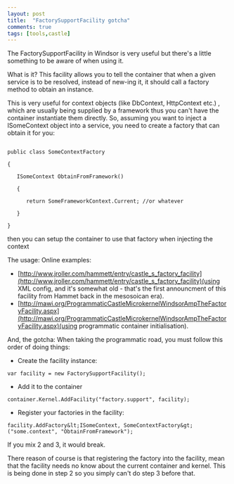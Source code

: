 ```yaml
---
layout: post
title:  "FactorySupportFacility gotcha"
comments: true
tags: [tools,castle]
---
```



The FactorySupportFacility in Windsor is very useful but there's a little something to be aware of when using it.


What is it?
This facility allows you to tell the container that when a given service is to be resolved, instead of new-ing it, it should call a factory method to obtain an instance.

This is very useful for context objects (like DbContext, HttpContext etc.) , which are usually being supplied by a framework thus you can't have the container instantiate them directly. So, assuming you want to inject a ISomeContext object into a service, you need to create a factory that can obtain it for you:

```

public class SomeContextFactory

{

   ISomeContext ObtainFromFramework()

   {

      return SomeFrameworkContext.Current; //or whatever

   }

}

```



then you can setup the container to use that factory when injecting the context


The usage:
Online examples:
- [http://www.jroller.com/hammett/entry/castle_s_factory_facility](http://www.jroller.com/hammett/entry/castle_s_factory_facility)(using XML config, and it's somewhat old - that's the first announcment of this facility from Hammet back in the mesosoican era).
- [http://mawi.org/ProgrammaticCastleMicrokernelWindsorAmpTheFactoryFacility.aspx](http://mawi.org/ProgrammaticCastleMicrokernelWindsorAmpTheFactoryFacility.aspx)(using programmatic container initialisation).


And, the gotcha:
When taking the programmatic road, you must follow this order of doing things:
- Create the facility instance:

```
var facility = new FactorySupportFacility();
```
- Add it to the container

```
container.Kernel.AddFacility("factory.support", facility);
```
- Register your factories in the facility:

```
facility.AddFactory&lt;ISomeContext, SomeContextFactory&gt;("some.context", "ObtainFromFramework");
```

If you mix 2 and 3, it would break.

There reason of course is that registering the factory into the facility, mean that the facility needs no know about the current container and kernel. This is being done in step 2 so you simply can't do step 3 before that.

